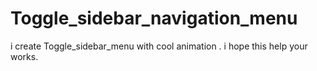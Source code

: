 # Toggle_sidebar_navigation_menu
i create  Toggle_sidebar_menu with cool animation   .  i hope this help your works.
